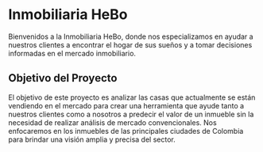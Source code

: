 # Inmobiliaria HeBo

Bienvenidos a la Inmobiliaria HeBo, donde nos especializamos en ayudar a nuestros clientes a encontrar el hogar de sus sueños y a tomar decisiones informadas en el mercado inmobiliario.

## Objetivo del Proyecto

El objetivo de este proyecto es analizar las casas que actualmente se están vendiendo en el mercado para crear una herramienta que ayude tanto a nuestros clientes como a nosotros a predecir el valor de un inmueble sin la necesidad de realizar análisis de mercado convencionales. Nos enfocaremos en los inmuebles de las principales ciudades de Colombia para brindar una visión amplia y precisa del sector.


```{tableofcontents}
```
